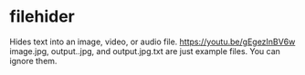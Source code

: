 # filehider
Hides text into an image, video, or audio file. https://youtu.be/gEgezInBV6w                                                                                                                                                                                                                               
image.jpg, output..jpg, and output.jpg.txt are just example files. You can ignore them.
